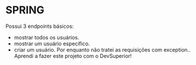 # SPRING
Possui 3 endpoints básicos: 
- mostrar todos os usuários.
- mostrar um usuário específico.
- criar um usuário.
Por enquanto não tratei as requisições com exception..
Aprendi a fazer este projeto com o DevSuperior!
